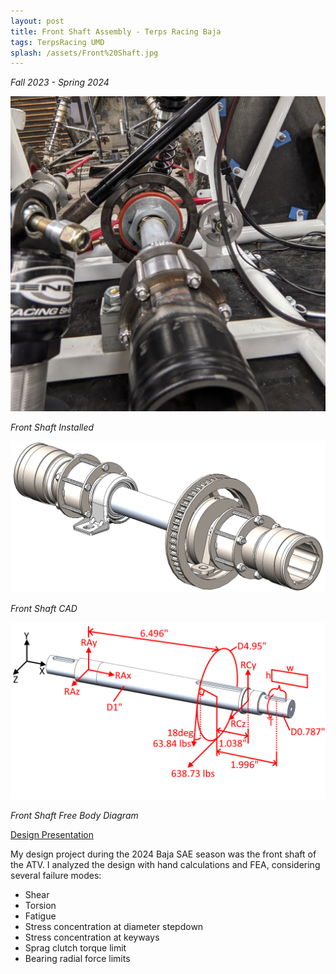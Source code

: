 ```yaml
---
layout: post
title: Front Shaft Assembly - Terps Racing Baja
tags: TerpsRacing UMD
splash: /assets/Front%20Shaft.jpg
---
```


*Fall 2023 - Spring 2024*

![](/assets/Front%20Shaft.jpg)

*Front Shaft Installed*

![](/assets/Front%20Shaft%20CAD.jpg)

*Front Shaft CAD*

![](/assets/ShaftFBD_20mm.png)

*Front Shaft Free Body Diagram*

[Design Presentation](/assets/Terps%20Racing%20BAJA%20-%20Front%20Shaft%20-%20CDR%202.pdf)


My design project during the 2024 Baja SAE season was the front shaft of the ATV.
I analyzed the design with hand calculations and FEA, considering several failure modes:
- Shear
- Torsion
- Fatigue
- Stress concentration at diameter stepdown
- Stress concentration at keyways
- Sprag clutch torque limit
- Bearing radial force limits
